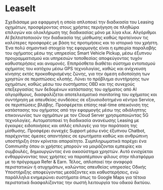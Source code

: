 # LeaseIt

Σχεδιάσαμε μια εφαρμογή η οποία απλοποιεί την διαδικασία του Leasing οχημάτων, προσφέροντας στους χρήστες περιήγηση σε πληθώρα επιλογών και ολοκλήρωση της διαδικασίας μόνο με λίγα κλικ. Αλγόριθμοι ΑΙ βελτιστοποιούν την διαδικασία της μίσθωσης καθώς προτείνουν τις καλύτερες προσφορές με βάση τις προτιμήσεις και το ιστορικό του χρήστη. Ένα πολύ σημαντικό στοιχείο της εφαρμογής είναι η εμπειρία παραλαβής του οχήματος μέσω της υπηρεσίας Smart Vehicle Pickup, μέσω έξυπνου προγραμματισμού και υπηρεσιών τοποθεσίας αποφεύγοντας τυχόν καθυστερήσεις και αναμονές. Επιπρόσθετα διαθέτει σύστημα εντοπισμού οχήματος του κατόχου μέσω GPS τεχνολογίας, καθώς και ανίχνευση κίνησης εκτός προκαθορισμένης ζώνης, για την άμεση ειδοποίηση των χρηστών σε περιπτώσεις κλοπής. Λύνει το πρόβλημα συντήρησης των οχημάτων, καθώς μέσω του συστήματος OBD και της συνεχούς επεξεργασίας των δεδομένων κατάστασης του οχήματος από AI αλγορίθμους, διασφαλίζεται αποτελεσματικό monitoring του οχήματος και συντήρηση με απευθείας συνδέσεις σε εξουσιοδοτημένα κέντρα Service, σε περιπτώσεις βλάβης. Προσφέρεται επίσης real-time απεικόνιση της κατάστασης του οχήματος από την εφαρμογής μέσω της αδιάληπτης επικοινωνίας των οχημάτων με τον Cloud Server χρησιμοποιώντας 5G τεχνολογίες. Αυτοματοποιεί τη διαδικασία ανανέωσης Leasing με έγκαιρες ειδοποιήσεις και απλές επιλογές για την παράταση της μίσθωσης. Προσφέρει συνεχές Support μέσω ενός έξυπνου Chatbot, παρέχοντας άμεσες απαντήσεις σε ερωτήματα καθώς και ανθρώπινη υποστήριξη όταν κρίνεται απαραίτητο. Συμπληρωματικά παρέχει ένα Community όπου οι χρήστες μπορούν να μοιράζονται εμπειρίες και συμβουλές, δημιουργώντας ένα οικοσύστημα χρηστών. Αυτό ενισχύεται ενθαρρύνοντας τους χρήστες να παραπέμπουν φίλους στην πλατφόρμα με το πρόγραμμα Refer & Earn. Τέλος, απλοποιεί την αναφορά περιστατικών ή ατυχημάτων, καλώντας απευθείας υπηρεσίες Οδικής Υποστήριξης αποφεύγοντας μεσάζοντες και καθυστερήσεις, ενώ παράλληλα ενημερώνει συστήματα όπως το Google Maps για τέτοια περιστατικά διασφαλίζοντας την σωστή λειτουργία του οδικού δικτύου.
